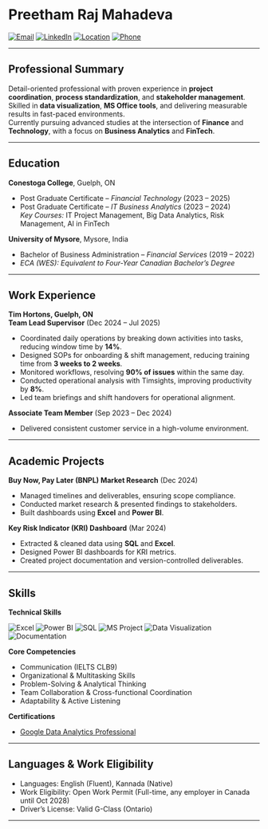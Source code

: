 <p align="center">

# Preetham Raj Mahadeva  

[![Email](https://img.shields.io/badge/Email-preethamrajmahadeva%40gmail.com-red?logo=gmail&logoColor=white)](mailto:preethamrajmahadeva@gmail.com)
[![LinkedIn](https://img.shields.io/badge/LinkedIn-preethammahadeva-blue?logo=linkedin&logoColor=white)](https://www.linkedin.com/in/preethammahadeva)
[![Location](https://img.shields.io/badge/Location-Guelph%2C%20Ontario-green?logo=google-maps&logoColor=white)](https://www.google.com/maps/place/Guelph,+Ontario)
[![Phone](https://img.shields.io/badge/Phone-%2B1--548--398--2550-lightgrey?logo=whatsapp&logoColor=white)](tel:+15483982550)

</p>

---

## Professional Summary  
Detail-oriented professional with proven experience in **project coordination**, **process standardization**, and **stakeholder management**. Skilled in **data visualization**, **MS Office tools**, and delivering measurable results in fast-paced environments.  
Currently pursuing advanced studies at the intersection of **Finance** and **Technology**, with a focus on **Business Analytics** and **FinTech**.  

---

## Education  

**Conestoga College**, Guelph, ON  
- Post Graduate Certificate – *Financial Technology* (2023 – 2025)  
- Post Graduate Certificate – *IT Business Analytics* (2023 – 2024)  
  *Key Courses:* IT Project Management, Big Data Analytics, Risk Management, AI in FinTech  

**University of Mysore**, Mysore, India  
- Bachelor of Business Administration – *Financial Services* (2019 – 2022)  
- *ECA (WES): Equivalent to Four-Year Canadian Bachelor’s Degree*  

---

## Work Experience  

**Tim Hortons, Guelph, ON**  
**Team Lead Supervisor** (Dec 2024 – Jul 2025)  
- Coordinated daily operations by breaking down activities into tasks, reducing window time by **14%**.  
- Designed SOPs for onboarding & shift management, reducing training time from **3 weeks to 2 weeks**.  
- Monitored workflows, resolving **90% of issues** within the same day.  
- Conducted operational analysis with Timsights, improving productivity by **8%**.  
- Led team briefings and shift handovers for operational alignment.  

**Associate Team Member** (Sep 2023 – Dec 2024)  
- Delivered consistent customer service in a high-volume environment.  

---

## Academic Projects  

**Buy Now, Pay Later (BNPL) Market Research** (Dec 2024)  
- Managed timelines and deliverables, ensuring scope compliance.  
- Conducted market research & presented findings to stakeholders.  
- Built dashboards using **Excel** and **Power BI**.  

**Key Risk Indicator (KRI) Dashboard** (Mar 2024)  
- Extracted & cleaned data using **SQL** and **Excel**.  
- Designed Power BI dashboards for KRI metrics.  
- Created project documentation and version-controlled deliverables.  

---

## Skills  

**Technical Skills**  
<p>
<img src="https://img.shields.io/badge/Excel-217346?logo=microsoft-excel&logoColor=white" alt="Excel"/>
<img src="https://img.shields.io/badge/Power%20BI-F2C811?logo=powerbi&logoColor=black" alt="Power BI"/>
<img src="https://img.shields.io/badge/SQL-4479A1?logo=postgresql&logoColor=white" alt="SQL"/>
<img src="https://img.shields.io/badge/MS%20Project-217346?logo=microsoft&logoColor=white" alt="MS Project"/>
<img src="https://img.shields.io/badge/Data%20Visualization-FF6F00?logo=google-analytics&logoColor=white" alt="Data Visualization"/>
<img src="https://img.shields.io/badge/Documentation-4285F4?logo=google-docs&logoColor=white" alt="Documentation"/>
</p>  

**Core Competencies**  
- Communication (IELTS CLB9)  
- Organizational & Multitasking Skills  
- Problem-Solving & Analytical Thinking  
- Team Collaboration & Cross-functional Coordination  
- Adaptability & Active Listening  

**Certifications**  
- [Google Data Analytics Professional](https://coursera.org/verify/professional-cert/AWC5H53FLHJV)  

---

## Languages & Work Eligibility  

- Languages: English (Fluent), Kannada (Native)  
- Work Eligibility: Open Work Permit (Full-time, any employer in Canada until Oct 2028)  
- Driver’s License: Valid G-Class (Ontario)  

---

